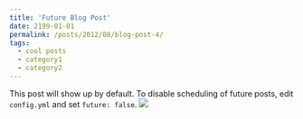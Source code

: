 ```yaml
---
title: 'Future Blog Post'
date: 2199-01-01
permalink: /posts/2012/08/blog-post-4/
tags:
  - cool posts
  - category1
  - category2
---
```


This post will show up by default. To disable scheduling of future posts, edit `config.yml` and set `future: false`. 
![](https://i2.wp.com/ethos.itu.dk/wp-content/uploads/sites/14/2018/04/geigerblogtalk.png?resize=602%2C602&ssl=1)
